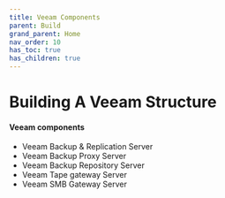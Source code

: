 ```yaml
---
title: Veeam Components
parent: Build
grand_parent: Home
nav_order: 10
has_toc: true
has_children: true
---
```


# Building A Veeam Structure

#### Veeam components
* Veeam Backup & Replication Server
* Veeam Backup Proxy Server
* Veeam Backup Repository Server
* Veeam Tape gateway Server
* Veeam SMB Gateway Server
